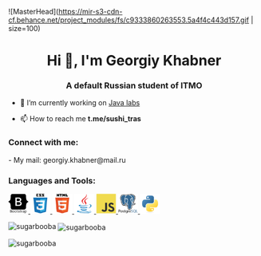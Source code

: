 ![MasterHead](https://mir-s3-cdn-cf.behance.net/project_modules/fs/c9333860263553.5a4f4c443d157.gif | size=100)
<h1 align="center">Hi 👋, I'm Georgiy Khabner</h1>
<h3 align="center">A default Russian student of ITMO</h3>

- 🔭 I’m currently working on [Java labs](https://github.com/SugarBooba/Programming.git)

- 📫 How to reach me **t.me/sushi_tras**

<h3 align="left">Connect with me:</h3>
<p align="left">
- My mail: georgiy.khabner@mail.ru
</p>

<h3 align="left">Languages and Tools:</h3>
<p align="left"> <a href="https://getbootstrap.com" target="_blank" rel="noreferrer"> <img src="https://raw.githubusercontent.com/devicons/devicon/master/icons/bootstrap/bootstrap-plain-wordmark.svg" alt="bootstrap" width="40" height="40"/> </a> <a href="https://www.w3schools.com/css/" target="_blank" rel="noreferrer"> <img src="https://raw.githubusercontent.com/devicons/devicon/master/icons/css3/css3-original-wordmark.svg" alt="css3" width="40" height="40"/> </a> <a href="https://www.w3.org/html/" target="_blank" rel="noreferrer"> <img src="https://raw.githubusercontent.com/devicons/devicon/master/icons/html5/html5-original-wordmark.svg" alt="html5" width="40" height="40"/> </a> <a href="https://www.java.com" target="_blank" rel="noreferrer"> <img src="https://raw.githubusercontent.com/devicons/devicon/master/icons/java/java-original.svg" alt="java" width="40" height="40"/> </a> <a href="https://developer.mozilla.org/en-US/docs/Web/JavaScript" target="_blank" rel="noreferrer"> <img src="https://raw.githubusercontent.com/devicons/devicon/master/icons/javascript/javascript-original.svg" alt="javascript" width="40" height="40"/> </a> <a href="https://www.postgresql.org" target="_blank" rel="noreferrer"> <img src="https://raw.githubusercontent.com/devicons/devicon/master/icons/postgresql/postgresql-original-wordmark.svg" alt="postgresql" width="40" height="40"/> </a> <a href="https://www.python.org" target="_blank" rel="noreferrer"> <img src="https://raw.githubusercontent.com/devicons/devicon/master/icons/python/python-original.svg" alt="python" width="40" height="40"/> </a> </p>

<p><img align="left" src="https://github-readme-stats.vercel.app/api/top-langs?username=sugarbooba&show_icons=true&locale=en&layout=compact" alt="sugarbooba" /></p>

<p>&nbsp;<img align="center" src="https://github-readme-stats.vercel.app/api?username=sugarbooba&show_icons=true&locale=en" alt="sugarbooba" /></p>

<p><img align="center" src="https://github-readme-streak-stats.herokuapp.com/?user=sugarbooba&" alt="sugarbooba" /></p>
